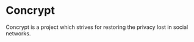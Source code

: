Concrypt
========

Concrypt is a project which strives for restoring the privacy lost in social networks.
